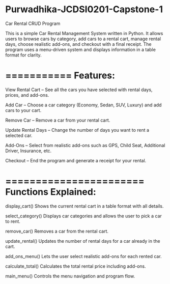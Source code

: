 # Purwadhika-JCDSI0201-Capstone-1

Car Rental CRUD Program

This is a simple Car Rental Management System written in Python. It allows users to browse cars by category, add cars to a rental cart, manage rental days, choose realistic add-ons, and checkout with a final receipt. The program uses a menu-driven system and displays information in a table format for clarity.

===========
Features:
===========

View Rental Cart – See all the cars you have selected with rental days, prices, and add-ons.

Add Car – Choose a car category (Economy, Sedan, SUV, Luxury) and add cars to your cart.

Remove Car – Remove a car from your rental cart.

Update Rental Days – Change the number of days you want to rent a selected car.

Add-Ons – Select from realistic add-ons such as GPS, Child Seat, Additional Driver, Insurance, etc.

Checkout – End the program and generate a receipt for your rental.

=======================
Functions Explained:
=======================

display_cart()
Shows the current rental cart in a table format with all details.

select_category()
Displays car categories and allows the user to pick a car to rent.

remove_car()
Removes a car from the rental cart.

update_rental()
Updates the number of rental days for a car already in the cart.

add_ons_menu()
Lets the user select realistic add-ons for each rented car.

calculate_total()
Calculates the total rental price including add-ons.

main_menu()
Controls the menu navigation and program flow.
